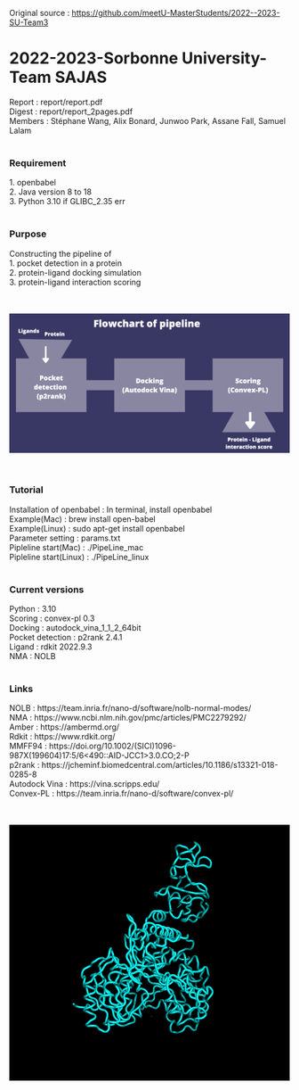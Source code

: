 Original source : https://github.com/meetU-MasterStudents/2022--2023-SU-Team3 <br>

# 2022-2023-Sorbonne University-Team SAJAS <br>
Report : report/report.pdf <br>
Digest : report/report_2pages.pdf <br>
Members : Stéphane Wang, Alix Bonard, Junwoo Park, Assane Fall, Samuel Lalam<br>
<br>
<h3>Requirement</h3>
1. openbabel<br>
2. Java version 8 to 18<br>
3. Python 3.10 if GLIBC_2.35 err <br><br>

<h3>Purpose</h3> 
Constructing the pipeline of 
<br>
1. pocket detection in a protein
<br>
2. protein-ligand docking simulation
<br>
3. protein-ligand interaction scoring
<br>
<br>
<br>

![](https://github.com/JunwooParkSaribu/PLI/blob/main/img/pipeline_flowchart.png)

<br>
<h3>Tutorial</h3>
Installation of openbabel : In terminal, install openbabel<br>
Example(Mac) : brew install open-babel <br>
Example(Linux) : sudo apt-get install openbabel <br>
Parameter setting : params.txt <br>
Pipleline start(Mac) : ./PipeLine_mac <br>
Pipleline start(Linux) : ./PipeLine_linux <br>


<br>
<h3>Current versions</h3>
Python : 3.10 <br>
Scoring : convex-pl 0.3 <br>
Docking : autodock_vina_1_1_2_64bit <br>
Pocket detection : p2rank 2.4.1 <br>
Ligand : rdkit 2022.9.3 <br>
NMA : NOLB <br>

<br>
<h3>Links</h3>
NOLB : https://team.inria.fr/nano-d/software/nolb-normal-modes/ <br>
NMA : https://www.ncbi.nlm.nih.gov/pmc/articles/PMC2279292/ <br>
Amber : https://ambermd.org/ <br>
Rdkit : https://www.rdkit.org/ <br>
MMFF94 : https://doi.org/10.1002/(SICI)1096-987X(199604)17:5/6<490::AID-JCC1>3.0.CO;2-P <br>
p2rank : https://jcheminf.biomedcentral.com/articles/10.1186/s13321-018-0285-8 <br>
Autodock Vina : https://vina.scripps.edu/ <br>
Convex-PL : https://team.inria.fr/nano-d/software/convex-pl/ <br>
<br>
<br>


![](https://github.com/JunwooParkSaribu/PLI/blob/main/img/red_withligand.gif)

